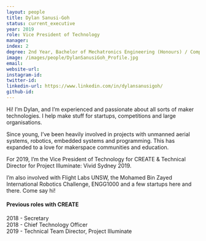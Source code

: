 ```yaml
---
layout: people
title: Dylan Sanusi-Goh
status: current_executive
year: 2019
role: Vice President of Technology
manager:
index: 2
degree: 2nd Year, Bachelor of Mechatronics Engineering (Honours) / Computer Science 
image: /images/people/DylanSanusiGoh_Profile.jpg
email:
website-url: 
instagram-id: 
twitter-id: 
linkedin-url: https://www.linkedin.com/in/dylansanusigoh/
github-id: 
---
```

Hi! I’m Dylan, and I’m experienced and passionate about all sorts of maker technologies.
I help make stuff for startups, competitions and large organisations. <br>

Since young, I’ve been heavily involved in projects with unmanned aerial systems, robotics, embedded systems and programming. This has expanded to a love for makerspace communities and education. <br>

For 2019, I’m the Vice President of Technology for CREATE & Technical Director for Project Illuminate: Vivid Sydney 2019. <br>

I’m also involved with Flight Labs UNSW, the Mohamed Bin Zayed International Robotics Challenge, ENGG1000 and a few startups here and there. Come say hi!
<h4>Previous roles with CREATE</h4>
2018 - Secretary<br>
2018 - Chief Technology Officer<br>
2019 - Technical Team Director, Project Illuminate
